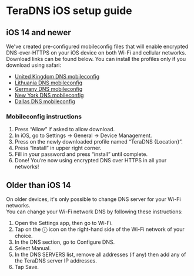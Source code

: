 # TeraDNS iOS setup guide

## iOS 14 and newer

We've created pre-configured mobileconfig files that will enable encrypted DNS-over-HTTPS on your iOS device on both Wi-Fi and cellular networks.  
Download links can be found below. You can install the profiles only if you download using safari:

- [United Kingdom DNS mobileconfig](https://raw.githubusercontent.com/TeraDNS/setup-guides/master/Apple/resources/teradns-uk.mobileconfig)
- [Lithuania DNS mobileconfig](https://raw.githubusercontent.com/TeraDNS/setup-guides/master/Apple/resources/teradns-lt.mobileconfig)
- [Germany DNS mobileconfig](https://raw.githubusercontent.com/TeraDNS/setup-guides/master/Apple/resources/teradns-de.mobileconfig)
- [New York DNS mobileconfig](https://raw.githubusercontent.com/TeraDNS/setup-guides/master/Apple/resources/teradns-us-east.mobileconfig)
- [Dallas DNS mobileconfig](https://raw.githubusercontent.com/TeraDNS/setup-guides/master/Apple/resources/teradns-us-central.mobileconfig)

### Mobileconfig instructions

1. Press “Allow” if asked to allow download.
2. In iOS, go to Settings -> General -> Device Management.
3. Press on the newly downloaded profile named “TeraDNS {Location}”.
4. Press “Install” in upper right corner.
5. Fill in your password and press “install” until complete.
6. Done! You’re now using encrypted DNS over HTTPS in all your networks!

## Older than iOS 14

On older devices, it's only possible to change DNS server for your Wi-Fi networks.  
You can change your Wi-Fi network DNS by following these instructions:

1. Open the Settings app, then go to Wi-Fi.
2. Tap on the ⓘ icon on the right-hand side of the Wi-Fi network of your choice.
3. In the DNS section, go to Configure DNS.
4. Select Manual.
5. In the DNS SERVERS list, remove all addresses (if any) then add any of the TeraDNS server IP addresses.
6. Tap Save.
